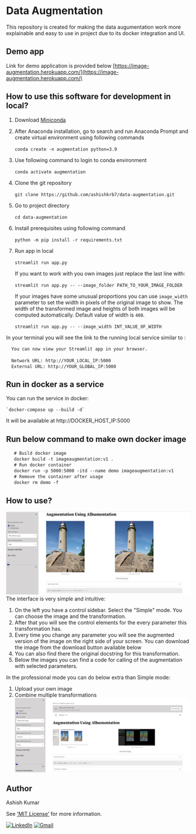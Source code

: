# Data Augmentation
This repository is created for making the data augumentation work more explainable and easy to use in project due to its docker integration and UI.

## Demo app
Link for demo application is provided below
[https://image-augmentation.herokuapp.com/](https://image-augmentation.herokuapp.com/)

## How to use this software for development in local?

1. Download [Miniconda](https://docs.conda.io/en/latest/miniconda.html)

2. After Anaconda installation, go to search and run Anaconda Prompt and create virtual environment using following commands

    `conda create -n augmentation python=3.9`

3. Use following command to login to conda environment

    `conda activate augmentation`

4. Clone the git repository

    `git clone https://github.com/ashishkrb7/data-augmentation.git`

5. Go to project directory

    `cd data-augmentation`

6. Install prerequisites using following command

    `python -m pip install -r requirements.txt`

7. Run app in local

    `streamlit run app.py`

    If you want to work with you own images just replace the last line with:

    `streamlit run app.py -- --image_folder PATH_TO_YOUR_IMAGE_FOLDER`

    If your images have some unusual proportions you can use `image_width` parameter to set the width in pixels of the original image to show. The width of the transformed image and heights of both images will be computed automatically. Default value of width is `400`.

    `streamlit run app.py -- --image_width INT_VALUE_OF_WIDTH`

In your terminal you will see the link to the running local service similar to : 
```console
  You can now view your Streamlit app in your browser.

  Network URL: http://YOUR_LOCAL_IP:5000
  External URL: http://YOUR_GLOBAL_IP:5000
```

## Run in docker as a service
You can run the service in docker:

    `docker-compose up --build -d`

It will be available at http://DOCKER_HOST_IP:5000

## Run below command to make own docker image

```
   # Build docker image 
   docker build -t imageaugmentation:v1 .
   # Run docker container 
   docker run -p 5000:5000 -itd --name demo imageaugmentation:v1 
   # Remove the container after usage
   docker rm demo -f
```

## How to use?

![](./assets/UI.png)
The interface is very simple and intuitive:
1. On the left you have a control sidebar. Select the "Simple" mode. You can choose the image and the transformation.
2. After that you will see the control elements for the every parameter this transformation has.
3. Every time you change any parameter you will see the augmented version of the image on the right side of your screen. You can download the image from the download button available below
4. You can also find there the original docstring for this transformation.
5. Below the images you can find a code for calling of the augmentation with selected parameters.


In the professional mode you can do below extra than Simple mode:
1. Upload your own image
2. Combine multiple transformations
![](./assets/Upload.png)

## Author

Ashish Kumar

See ['MIT License'](https://github.com/ashishkrb7/data-augmentation/blob/main/LICENSE) for more information.

[![LinkedIn](https://img.shields.io/badge/-Ashish%20Kumar-blue?style=social&logo=Linkedin&logoColor=blue&link=https://www.linkedin.com/in/ashishkrb7/)](https://www.linkedin.com/in/ashishkrb7/) 
[![Gmail](https://img.shields.io/badge/-Ashish%20Kumar-c14438?style=social&logo=Gmail&logoColor=red&link=mailto:ashish.krb7@gmail.com)](mailto:ashish.krb7@gmail.com) 
